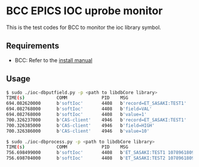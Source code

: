 # BCC EPICS IOC uprobe monitor

This is the test codes for BCC to monitor the ioc library symbol.

## Requirements

- BCC: Refer to the [install manual](https://github.com/iovisor/bcc/blob/master/INSTALL.md)

## Usage

```bash
$ sudo ./ioc-dbputfield.py -p <path to libdbCore library>
TIME(s)            COMM             PID    MSG
694.082620000      b'softIoc'       4408   b'record=ET_SASAKI:TEST1'
694.082768000      b'softIoc'       4408   b'field=VAL'
694.082768000      b'softIoc'       4408   b'value=1'
700.326237000      b'CAS-client'    4946   b'record=ET_SASAKI:TEST1'
700.326385000      b'CAS-client'    4946   b'field=HIGH'
700.326386000      b'CAS-client'    4946   b'value=10'
```

```bash
$ sudo ./ioc-dbprocess.py -p <path to libdbCore library>
TIME(s)            COMM             PID    MSG
756.698499000      b'softIoc'       4408   b'ET_SASAKI:TEST1 1078961809 296875269'
756.698704000      b'softIoc'       4408   b'ET_SASAKI:TEST2 1078961809 296877156'
```
